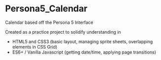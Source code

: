 # Persona5_Calendar
Calendar based off the Persona 5 Interface

Created as a practice project to solidify understanding in

- HTML5 and CSS3 (basic layout, managing sprite sheets, overlapping elements in CSS Grid)
- ES6+ / Vanilla Javascript (getting date/time, applying page transitions)
